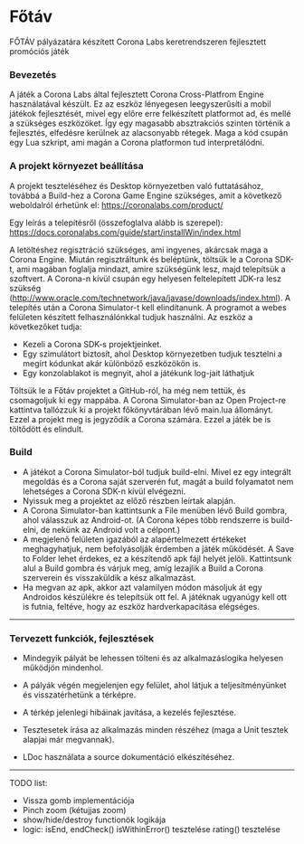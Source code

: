 Főtáv
======
FŐTÁV pályázatára készített Corona Labs keretrendszeren fejlesztett promóciós játék

### Bevezetés
A játék a Corona Labs által fejlesztett Corona Cross-Platfrom Engine használatával készült.
Ez az eszköz lényegesen leegyszerűsíti a mobil játékok fejlesztését, mivel egy előre erre felkészített platformot ad, és mellé a szükséges eszközöket.
Így egy magasabb absztrakciós szinten történik a fejlesztés, elfedésre kerülnek az alacsonyabb rétegek.
Maga a kód csupán egy Lua szkript, ami magán a Corona platformon tud interpretálódni.

### A projekt környezet beállítása
A projekt teszteléséhez és Desktop környezetben való futtatásához, továbbá a Build-hez a Corona Game Engine szükséges, amit a következő weboldalról érhetünk el:
https://coronalabs.com/product/

Egy leírás a telepítésről (összefoglalva alább is szerepel):
https://docs.coronalabs.com/guide/start/installWin/index.html

A letöltéshez regisztráció szükséges, ami ingyenes, akárcsak maga a Corona Engine.
Miután regisztráltunk és beléptünk, töltsük le a Corona SDK-t, ami magában foglalja mindazt, amire szükségünk lesz, majd telepítsük a szoftvert. A Corona-n kívül csupán egy helyesen feltelepített JDK-ra lesz szükség (http://www.oracle.com/technetwork/java/javase/downloads/index.html).
A telepítés után a Corona Simulator-t kell elindítanunk. A programot a webes felületen készített felhasználónkkal tudjuk használni. Az eszköz a következőket tudja:
* Kezeli a Corona SDK-s projektjeinket.
* Egy szimulátort biztosít, ahol Desktop környezetben tudjuk tesztelni a megírt kódunkat akár különböző eszközökön is.
* Egy konzolablakot is megnyit, ahol a játékunk log-jait láthatjuk

Töltsük le a Főtáv projektet a GitHub-ról, ha még nem tettük, és csomagoljuk ki egy mappába.
A Corona Simulator-ban az Open Project-re kattintva tallózzuk ki a projekt főkönyvtárában lévő main.lua állományt. Ezzel a projekt meg is jegyződik a Corona számára.
Ezzel a játék be is töltődött és elindult.

### Build
* A játékot a Corona Simulator-ból tudjuk build-elni. Mivel ez egy integrált megoldás és a Corona saját szerverén fut, magát a build folyamatot nem lehetséges a Corona SDK-n kívül elvégezni.
* Nyissuk meg a projektet az előző részben leírtak alapján.
* A Corona Simulator-ban kattintsunk a File menüben lévő Build gombra, ahol válasszuk az Android-ot. (A Corona képes több rendszerre is build-elni, de nekünk az Android volt a célpont.)
* A megjelenő felületen igazából az alapértelmezett értékeket meghagyhatjuk, nem befolyásolják érdemben a játék működését. A Save to Folder lehet érdekes, ez a készítendő apk fájl helyét jelöli. Kattintsunk alul a Build gombra és várjuk meg, amíg lezajlik a Build a Corona szerverein és visszaküldik a kész alkalmazást.
* Ha megvan az apk, akkor azt valamilyen módon másoljuk át egy Androidos készülékre és telepítsük ott fel. A játéknak ugyanúgy kell ott is futnia, feltéve, hogy az eszköz hardverkapacitása elégséges.

---
### Tervezett funkciók, fejlesztések
* Mindegyik pályát be lehessen tölteni és az alkalmazáslogika helyesen működjön mindenhol.
* A pályák végén megjelenjen egy felület, ahol látjuk a teljesítményünket és visszatérhetünk a térképre.
* A térkép jelenlegi hibáinak javítása, a kezelés fejlesztése.

* Tesztesetek írása az alkalmazás minden részéhez (maga a Unit tesztek alapjai már megvannak).
* LDoc használata a source dokumentáció elkészítéséhez.

---

TODO list:
 * Vissza gomb implementációja
 * Pinch zoom (kétujjas zoom)
 * show/hide/destroy functionök logikája
 * logic: isEnd, endCheck()
          isWithinError() tesztelése
          rating() tesztelése
